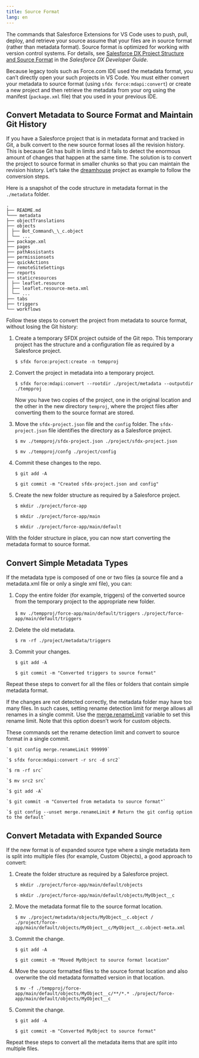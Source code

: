 ```yaml
---
title: Source Format
lang: en
---
```


The commands that Salesforce Extensions for VS Code uses to push, pull, deploy, and retrieve your source assume that your files are in source format (rather than metadata format). Source format is optimized for working with version control systems. For details, see [Salesforce DX Project Structure and Source Format](https://developer.salesforce.com/docs/atlas.en-us.sfdx_dev.meta/sfdx_dev/sfdx_dev_source_file_format.htm) in the _Salesforce DX Developer Guide_.

Because legacy tools such as Force.com IDE used the metadata format, you can’t directly open your such projects in VS Code. You must either convert your metadata to source format (using `sfdx force:mdapi:convert`) or create a new project and then retrieve the metadata from your org using the manifest (`package.xml` file) that you used in your previous IDE.

## Convert Metadata to Source Format and Maintain Git History

If you have a Salesforce project that is in metadata format and tracked in Git, a bulk convert to the new source format loses all the revision history. This is because Git has built in limits and it fails to detect the enormous amount of changes that happen at the same time. The solution is to convert the project to source format in smaller chunks so that you can maintain the revision history. Let’s take the [dreamhouse](https://github.com/dreamhouseapp/dreamhouse-sfdx) project as example to follow the conversion steps.

Here is a snapshot of the code structure in metadata format in the `./metadata` folder.

```text
.
├── README.md
└─── metadata
├── objectTranslations
├── objects
│ ├── Bot_Command\_\_c.object
│ └── ...
├── package.xml
├── pages
├── pathAssistants
├── permissionsets
├── quickActions
├── remoteSiteSettings
├── reports
├── staticresources
│ ├── leaflet.resource
│ ├── leaflet.resource-meta.xml
│ └── ...
├── tabs
├── triggers
└── workflows
```

Follow these steps to convert the project from metadata to source format, without losing the Git history:

1. Create a temporary SFDX project outside of the Git repo. This temporary project has the structure and a configuration file as required by a Salesforce project.

   `$ sfdx force:project:create -n tempproj`

1. Convert the project in metadata into a temporary project.

   `$ sfdx force:mdapi:convert --rootdir ./project/metadata --outputdir ./tempproj`

   Now you have two copies of the project, one in the original location and the other in the new directory `temproj`, where the project files after converting them to the source format are stored.

1. Move the `sfdx-project.json` file and the `config` folder. The `sfdx-project.json` file identifies the directory as a Salesforce project.

   `$ mv ./tempproj/sfdx-project.json ./project/sfdx-project.json`

   `$ mv ./tempproj/confg ./project/config`

1. Commit these changes to the repo.

   `$ git add -A`

   `$ git commit -m "Created sfdx-project.json and config"`

1. Create the new folder structure as required by a Salesforce project.

   `$ mkdir ./project/force-app`

   `$ mkdir ./project/force-app/main`

   `$ mkdir ./project/force-app/main/default`

With the folder structure in place, you can now start converting the metadata format to source format.

## Convert Simple Metadata Types

If the metadata type is composed of one or two files (a source file and a metadata.xml file or only a single xml file), you can:

1. Copy the entire folder (for example, triggers) of the converted source from the temporary project to the appropriate new folder.

   `$ mv ./tempproj/force-app/main/default/triggers`
   `./project/force-app/main/default/triggers`

1. Delete the old metadata.

   `$ rm -rf ./project/metadata/triggers`

1. Commit your changes.

   `$ git add -A`

   `$ git commit -m "Converted triggers to source format"`

Repeat these steps to convert for all the files or folders that contain simple metadata format.

If the changes are not detected correctly, the metadata folder may have too many files. In such cases, setting rename detection limit for merge allows all renames in a single commit. Use the [merge.renameLimit](https://git-scm.com/docs/git-config/1.5.6.5#git-config-mergerenameLimit) variable to set this rename limit. Note that this option doesn’t work for custom objects.

These commands set the rename detection limit and convert to source format in a single commit.

```text
`$ git config merge.renameLimit 999999`

`$ sfdx force:mdapi:convert -r src -d src2`

`$ rm -rf src`

`$ mv src2 src`

`$ git add -A`

`$ git commit -m "Converted from metadata to source format"`

`$ git config --unset merge.renameLimit # Return the git config option to the default`
```

## Convert Metadata with Expanded Source

If the new format is of expanded source type where a single metadata item is split into multiple files (for example, Custom Objects), a good approach to convert:

1. Create the folder structure as required by a Salesforce project.

   `$ mkdir ./project/force-app/main/default/objects`

   `$ mkdir ./project/force-app/main/default/objects/MyObject__c`

1. Move the metadata format file to the source format location.

   `$ mv ./project/metadata/objects/MyObject__c.object /`
   `./project/force-app/main/default/objects/MyObject__c/MyObject__c.object-meta.xml`

1. Commit the change.

   `$ git add -A`

   `$ git commit -m "Moved MyObject to source format location"`

1. Move the source formatted files to the source format location and also overwrite the old metadata formatted version in that location.

   `$ mv -f ./tempproj/force-app/main/default/objects/MyObject__c/**/*.* ./project/force-app/main/default/objects/MyObject__c`

1. Commit the change.

   `$ git add -A`

   `$ git commit -m "Converted MyObject to source format"`

Repeat these steps to convert all the metadata items that are split into multiple files.
